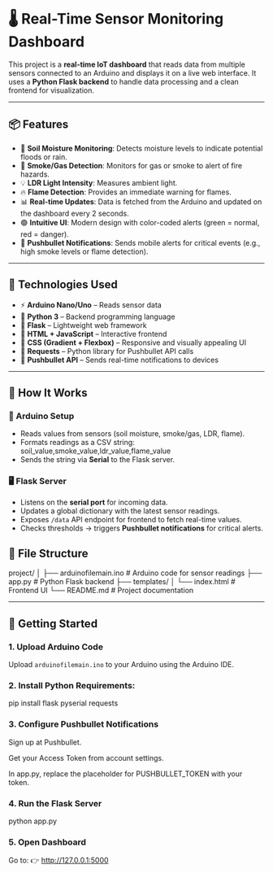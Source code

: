 # 🌡️ Real-Time Sensor Monitoring Dashboard

This project is a **real-time IoT dashboard** that reads data from multiple sensors connected to an Arduino and displays it on a live web interface. It uses a **Python Flask backend** to handle data processing and a clean frontend for visualization.

---

## 📦 Features
- 🌱 **Soil Moisture Monitoring**: Detects moisture levels to indicate potential floods or rain.  
- 💨 **Smoke/Gas Detection**: Monitors for gas or smoke to alert of fire hazards.  
- 💡 **LDR Light Intensity**: Measures ambient light.  
- 🔥 **Flame Detection**: Provides an immediate warning for flames.  
- 📊 **Real-time Updates**: Data is fetched from the Arduino and updated on the dashboard every 2 seconds.  
- 🟢 **Intuitive UI**: Modern design with color-coded alerts (green = normal, red = danger).  
- 📨 **Pushbullet Notifications**: Sends mobile alerts for critical events (e.g., high smoke levels or flame detection).  

---

## 🧰 Technologies Used
- ⚡ **Arduino Nano/Uno** – Reads sensor data  
- 🐍 **Python 3** – Backend programming language  
- 🔌 **Flask** – Lightweight web framework  
- 🧠 **HTML + JavaScript** – Interactive frontend  
- 🎨 **CSS (Gradient + Flexbox)** – Responsive and visually appealing UI  
- 📡 **Requests** – Python library for Pushbullet API calls  
- 📲 **Pushbullet API** – Sends real-time notifications to devices  

---

## 🔧 How It Works

### 🔌 Arduino Setup
- Reads values from sensors (soil moisture, smoke/gas, LDR, flame).  
- Formats readings as a CSV string:  
soil_value,smoke_value,ldr_value,flame_value
- Sends the string via **Serial** to the Flask server.  

### 🖥 Flask Server
- Listens on the **serial port** for incoming data.  
- Updates a global dictionary with the latest sensor readings.  
- Exposes `/data` API endpoint for frontend to fetch real-time values.  
- Checks thresholds → triggers **Pushbullet notifications** for critical alerts.  

## 📂 File Structure
project/
│
├── arduinofilemain.ino # Arduino code for sensor readings
├── app.py # Python Flask backend
├── templates/
│ └── index.html # Frontend UI
└── README.md # Project documentation

---

## 🚀 Getting Started

### 1. Upload Arduino Code
Upload `arduinofilemain.ino` to your Arduino using the Arduino IDE.  

### 2. Install Python Requirements:

pip install flask pyserial requests
### 3. Configure Pushbullet Notifications
Sign up at Pushbullet.

Get your Access Token from account settings.

In app.py, replace the placeholder for PUSHBULLET_TOKEN with your token.

### 4. Run the Flask Server
python app.py

### 5. Open Dashboard
Go to:
👉 http://127.0.0.1:5000
